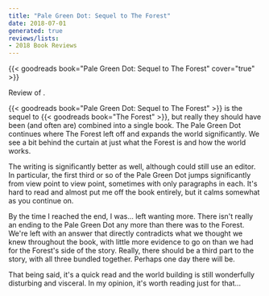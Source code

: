 ```yaml
---
title: "Pale Green Dot: Sequel to The Forest"
date: 2018-07-01
generated: true
reviews/lists:
- 2018 Book Reviews
---
```

{{< goodreads book="Pale Green Dot: Sequel to The Forest" cover="true" >}}

Review of .  

{{< goodreads book="Pale Green Dot: Sequel to The Forest" >}} is the sequel to {{< goodreads book="The Forest" >}}, but really they should have been (and often are) combined into a single book. The Pale Green Dot continues where The Forest left off and expands the world significantly. We see a bit behind the curtain at just what the Forest is and how the world works.  

<!--more-->

The writing is significantly better as well, although could still use an editor. In particular, the first third or so of the Pale Green Dot jumps significantly from view point to view point, sometimes with only paragraphs in each. It's hard to read and almost put me off the book entirely, but it calms somewhat as you continue on.  

By the time I reached the end, I was... left wanting more. There isn't really an ending to the Pale Green Dot any more than there was to the Forest. We're left with an answer that directly contradicts what we thought we knew throughout the book, with little more evidence to go on than we had for the Forest's side of the story. Really, there should be a third part to the story, with all three bundled together. Perhaps one day there will be.  

That being said, it's a quick read and the world building is still wonderfully disturbing and visceral. In my opinion, it's worth reading just for that...


